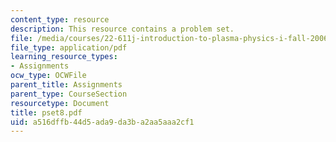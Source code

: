 ```yaml
---
content_type: resource
description: This resource contains a problem set.
file: /media/courses/22-611j-introduction-to-plasma-physics-i-fall-2006/a516dffb44d5ada9da3ba2aa5aaa2cf1_pset8.pdf
file_type: application/pdf
learning_resource_types:
- Assignments
ocw_type: OCWFile
parent_title: Assignments
parent_type: CourseSection
resourcetype: Document
title: pset8.pdf
uid: a516dffb-44d5-ada9-da3b-a2aa5aaa2cf1
---
```

